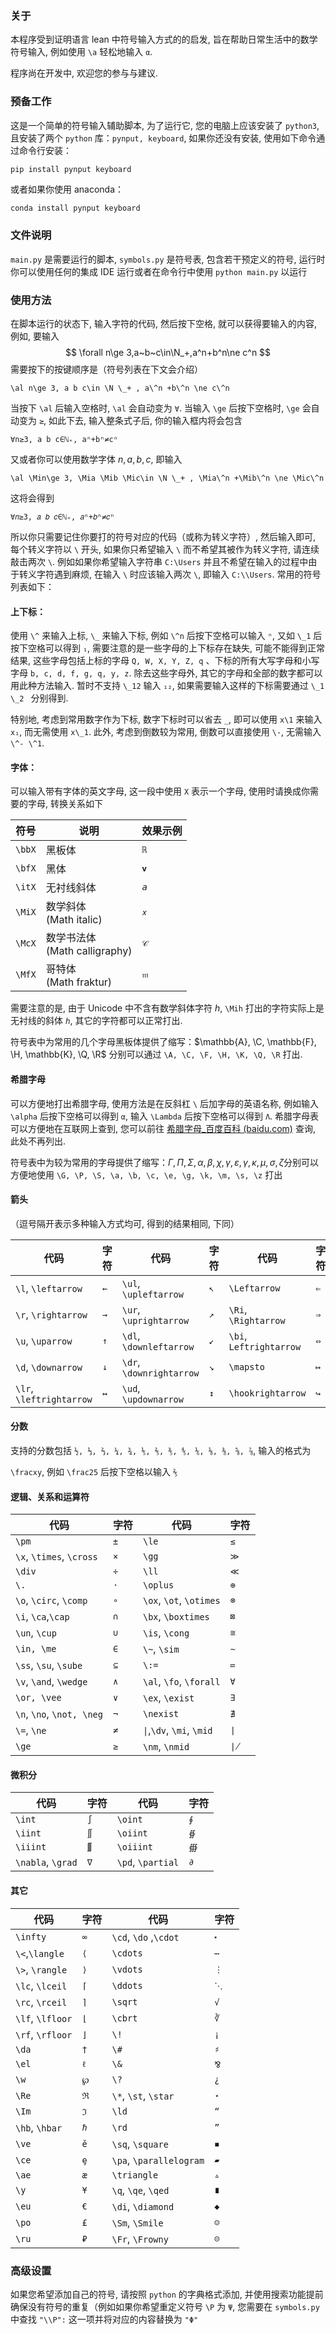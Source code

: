 ### 关于

本程序受到证明语言 lean 中符号输入方式的的启发, 旨在帮助日常生活中的数学符号输入, 例如使用 `\a` 轻松地输入 `α`.

程序尚在开发中, 欢迎您的参与与建议.

### 预备工作

这是一个简单的符号输入辅助脚本, 为了运行它, 您的电脑上应该安装了 `python3`, 且安装了两个 `python` 库：`pynput, keyboard`, 如果你还没有安装, 使用如下命令通过命令行安装：

```bash
pip install pynput keyboard
```

或者如果你使用 anaconda：

```
conda install pynput keyboard
```

### 文件说明

`main.py` 是需要运行的脚本, `symbols.py` 是符号表, 包含若干预定义的符号, 运行时你可以使用任何的集成 IDE 运行或者在命令行中使用 `python main.py` 以运行

### 使用方法

在脚本运行的状态下, 输入字符的代码, 然后按下空格, 就可以获得要输入的内容, 例如, 要输入 
$$
\forall n\ge 3,a~b~c\in\N_+,a^n+b^n\ne c^n
$$
需要按下的按键顺序是（符号列表在下文会介绍）

`\al n\ge 3, a b c\in \N \_+ , a\^n +b\^n \ne c\^n`

当按下 `\al` 后输入空格时, `\al` 会自动变为 `∀`. 当输入 `\ge` 后按下空格时, `\ge` 会自动变为 `≥`, 如此下去, 输入整条式子后, 你的输入框内将会包含

````
∀n≥3, a b c∈ℕ₊, aⁿ+bⁿ≠cⁿ
````

又或者你可以使用数学字体 $n,a, b, c$, 即输入

```
\al \Min\ge 3, \Mia \Mib \Mic\in \N \_+ , \Mia\^n +\Mib\^n \ne \Mic\^n
```

这将会得到

```
∀𝑛≥3, 𝑎 𝑏 𝑐∈ℕ₊, 𝑎ⁿ+𝑏ⁿ≠𝑐ⁿ
```

所以你只需要记住你要打的符号对应的代码（或称为转义字符）, 然后输入即可, 每个转义字符以 `\` 开头, 如果你只希望输入 `\` 而不希望其被作为转义字符, 请连续敲击两次 `\`. 例如如果你希望输入字符串 `C:\Users` 并且不希望在输入的过程中由于转义字符遇到麻烦, 在输入 `\` 时应该输入两次 `\`, 即输入 `C:\\Users`. 常用的符号列表如下：

#### 上下标：

使用 `\^` 来输入上标, `\_` 来输入下标, 例如 `\^n` 后按下空格可以输入 `ⁿ`, 又如 `\_1` 后按下空格可以得到 `₁`, 需要注意的是一些字母的上下标存在缺失, 可能不能得到正常结果, 这些字母包括上标的字母 `Q, W, X, Y, Z, q` 、下标的所有大写字母和小写字母 `b, c, d, f, g, q, y, z`. 除去这些字母外, 其它的字母和全部的数字都可以用此种方法输入. 暂时不支持 `\_12` 输入 `₁₂`, 如果需要输入这样的下标需要通过 `\_1 \_2 ` 分别得到.

特别地, 考虑到常用数字作为下标, 数字下标时可以省去 `_`, 即可以使用 `x\1` 来输入 `x₁`, 而无需使用 `x\_1`. 此外, 考虑到倒数较为常用, 倒数可以直接使用 `\-`, 无需输入 `\^- \^1`.

#### 字体：

可以输入带有字体的英文字母, 这一段中使用 `X` 表示一个字母, 使用时请换成你需要的字母, 转换关系如下

| 符号   | 说明                               | 效果示例 |
| ------ | ---------------------------------- | -------- |
| `\bbX` | 黑板体                             | `ℝ`      |
| `\bfX` | 黑体                               | `𝐯`      |
| `\itX` | 无衬线斜体                         | `𝘢`      |
| `\MiX` | 数学斜体<br />(Math italic)        | `𝑥`      |
| `\McX` | 数学书法体<br />(Math calligraphy) | `𝒞`      |
| `\MfX` | 哥特体<br />(Math fraktur)         | `𝔪`      |

需要注意的是, 由于 Unicode 中不含有数学斜体字符 $h$, `\Mih` 打出的字符实际上是无衬线的斜体 `𝘩`, 其它的字符都可以正常打出.

符号表中为常用的几个字母黑板体提供了缩写：$\mathbb{A}, \C, \mathbb{F}, \H, \mathbb{K}, \Q, \R$  分别可以通过 `\A, \C, \F, \H, \K, \Q, \R` 打出.

#### 希腊字母

可以方便地打出希腊字母, 使用方法是在反斜杠 `\` 后加字母的英语名称, 例如输入 `\alpha` 后按下空格可以得到 `α`, 输入 `\Lambda` 后按下空格可以得到 `Λ`. 希腊字母表可以方便地在互联网上查到, 您可以前往 [希腊字母_百度百科 (baidu.com)](https://baike.baidu.com/item/希腊字母/4428067) 查询, 此处不再列出.

符号表中为较为常用的字母提供了缩写：$\Gamma, \Pi, \Sigma, \alpha, \beta, \chi, \gamma, \varepsilon, \gamma, \kappa, \mu, \sigma, \zeta$​  分别可以方便地使用 `\G, \P, \S, \a, \b, \c, \e, \g, \k, \m, \s, \z` 打出

#### 箭头

（逗号隔开表示多种输入方式均可, 得到的结果相同, 下同）

| 代码                     | 字符 | 代码                     | 字符 | 代码                    | 字符 |
| ------------------------ | ---- | ------------------------ | ---- | ----------------------- | ---- |
| `\l`, `\leftarrow`       | `←`  | `\ul`, `\upleftarrow`    | `↖`  | `\Leftarrow`            | `⇐`  |
| `\r`, `\rightarrow`      | `→`  | `\ur`, `\uprightarrow`   | `↗`  | `\Ri`, `\Rightarrow`    | `⇒`  |
| `\u`, `\uparrow`         | `↑`  | `\dl`, `\downleftarrow`  | `↙`  | `\bi`, `Leftrightarrow` | `⇔`  |
| `\d`, `\downarrow`       | `↓`  | `\dr`, `\downrightarrow` | `↘`  | `\mapsto`               | `↦`  |
| `\lr`, `\leftrightarrow` | `↔`  | `\ud`, `\updownarrow`    | `↕`  | `\hookrightarrow`       | `↪`  |

#### 分数

支持的分数包括 `½, ⅓, ⅔, ¼, ¾, ⅕, ⅖, ⅗, ⅘, ⅙, ⅛, ⅜, ⅝, ⅞`, 输入的格式为

`\fracxy`, 例如 `\frac25` 后按下空格以输入 `⅖`

#### 逻辑、关系和运算符

| 代码                      | 字符 | 代码                      | 字符 |
| ------------------------- | ---- | ------------------------- | ---- |
| `\pm`                     | `±`  | `\le`                     | `≤`  |
| `\x`, `\times`, `\cross`  | `×`  | `\gg`                     | `≫`  |
| `\div`                    | `÷`  | `\ll`                     | `≪`  |
| `\.`                      | `·`  | `\oplus`                  | `⊕`  |
| `\o`, `\circ`, `\comp`    | `∘`  | `\ox`, `\ot`, `\otimes`   | `⊗`  |
| `\i`, `\ca`,`\cap`        | `∩`  | `\bx`, `\boxtimes`        | `⊠`  |
| `\un`, `\cup`             | `∪`  | `\is`, `\cong`            | `≅`  |
| `\in, \me`                | `∈`  | `\~`, `\sim`              | `∼`  |
| `\ss`, `\su`, `\sube`     | `⊆`  | `\:=`                     | `≔`  |
| `\v`, `\and`, `\wedge`    | `∧`  | `\al`, `\fo`, `\forall`   | `∀`  |
| `\or, \vee`               | `∨`  | `\ex`, `\exist`           | `∃`  |
| `\n`, `\no`, `\not, \neg` | `¬`  | `\nexist`                 | `∄`  |
| `\=`, `\ne`               | `≠`  | `\|`,`\dv`, `\mi`, `\mid` | `∣`  |
| `\ge`                     | `≥`  | `\nm`, `\nmid`            | `∤`  |

#### 微积分

| 代码              | 字符 | 代码              | 字符 |
| ----------------- | ---- | ----------------- | ---- |
| `\int`            | `∫`  | `\oint`           | `∮`  |
| `\iint`           | `∬`  | `\oiint`          | `∯`  |
| `\iiint`          | `∭`  | `\oiiint`         | `∰`  |
| `\nabla`, `\grad` | `∇`  | `\pd`, `\partial` | `∂`  |

 #### 其它

| 代码             | 字符 | 代码                    | 字符 |
| ---------------- | ---- | ----------------------- | ---- |
| `\infty`         | `∞`  | `\cd`, `\do` ,`\cdot`   | `⬝`  |
| `\<`,`\langle`   | `⟨`  | `\cdots`                | `⋯`  |
| `\>`, `\rangle`  | `⟩`  | `\vdots`                | `⋮`  |
| `\lc`, `\lceil`  | `⌈`  | `\ddots`                | `⋱`  |
| `\rc`, `\rceil`  | `⌉`  | `\sqrt`                 | `√`  |
| `\lf`, `\lfloor` | `⌊`  | `\cbrt`                 | `∛`  |
| `\rf`, `\rfloor` | `⌋`  | `\!`                    | `¡`  |
| `\da`            | `†`  | `\#`                    | `♯`  |
| `\el`            | `ℓ`  | `\&`                    | `⅋`  |
| `\w`             | `℘`  | `\?`                    | `¿`  |
| `\Re`            | `ℜ`  | `\*`, `\st`, `\star`    | `⋆`  |
| `\Im`            | `ℑ`  | `\ld`                   | `“`  |
| `\hb`, `\hbar`   | `ℏ`  | `\rd`                   | `”`  |
| `\ve`            | `ě`  | `\sq`, `\square`        | `◾`  |
| `\ce`            | `ȩ`  | `\pa`, `\parallelogram` | `▰`  |
| `\ae`            | `æ`  | `\triangle`             | `▵`  |
| `\y`             | `¥`  | `\q`, `\qe`, `\qed`     | `∎`  |
| `\eu`            | `€`  | `\di`, `\diamond`       | `◆`  |
| `\po`            | `£`  | `\Sm`, `\Smile`         | `☺`  |
| `\ru`            | `₽`  | `\Fr`, `\Frowny`        | `☹`  |

### 高级设置

如果您希望添加自己的符号, 请按照 `python` 的字典格式添加, 并使用搜索功能提前确保没有符号的重复（例如如果你希望重定义符号 `\P` 为 `Ψ`, 您需要在 `symbols.py` 中查找 `"\\P":` 这一项并将对应的内容替换为 `"Φ"`
